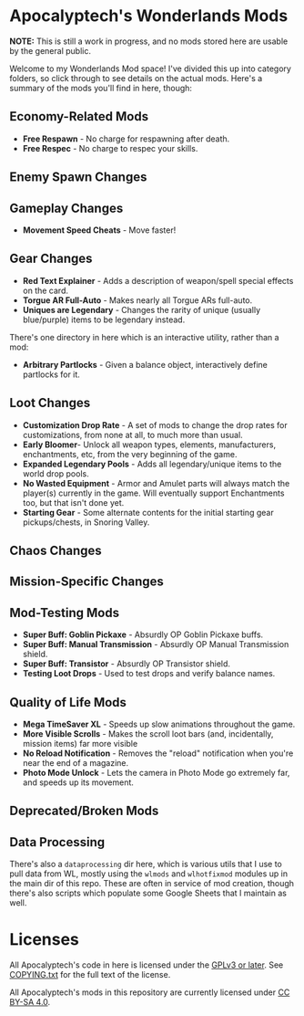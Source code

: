 Apocalyptech's Wonderlands Mods
===============================

**NOTE:** This is still a work in progress, and no mods stored here are
usable by the general public.

Welcome to my Wonderlands Mod space!  I've divided this up into category
folders, so click through to see details on the actual mods.  Here's a summary
of the mods you'll find in here, though:

## Economy-Related Mods

- **Free Respawn** - No charge for respawning after death.
- **Free Respec** - No charge to respec your skills.

## Enemy Spawn Changes

## Gameplay Changes

- **Movement Speed Cheats** - Move faster!

## Gear Changes

- **Red Text Explainer** - Adds a description of weapon/spell special effects on the card.
- **Torgue AR Full-Auto** - Makes nearly all Torgue ARs full-auto.
- **Uniques are Legendary** - Changes the rarity of unique (usually blue/purple) items
  to be legendary instead.

There's one directory in here which is an interactive utility, rather
than a mod:

- **Arbitrary Partlocks** - Given a balance object, interactively define partlocks for it.

## Loot Changes

- **Customization Drop Rate** - A set of mods to change the drop rates for customizations,
  from none at all, to much more than usual.
- **Early Bloomer**- Unlock all weapon types, elements, manufacturers,
  enchantments, etc, from the very beginning of the game.
- **Expanded Legendary Pools** - Adds all legendary/unique items to the world drop pools.
- **No Wasted Equipment** - Armor and Amulet parts will always match the player(s)
  currently in the game.  Will eventually support Enchantments too, but that isn't done yet.
- **Starting Gear** - Some alternate contents for the initial starting
  gear pickups/chests, in Snoring Valley.

## Chaos Changes

## Mission-Specific Changes

## Mod-Testing Mods

- **Super Buff: Goblin Pickaxe** - Absurdly OP Goblin Pickaxe buffs.
- **Super Buff: Manual Transmission** - Absurdly OP Manual Transmission shield.
- **Super Buff: Transistor** - Absurdly OP Transistor shield.
- **Testing Loot Drops** - Used to test drops and verify balance names.

## Quality of Life Mods

- **Mega TimeSaver XL** - Speeds up slow animations throughout the game.
- **More Visible Scrolls** - Makes the scroll loot bars (and, incidentally,
  mission items) far more visible
- **No Reload Notification** - Removes the "reload" notification when you're
  near the end of a magazine.
- **Photo Mode Unlock** - Lets the camera in Photo Mode go extremely far, and
  speeds up its movement.

## Deprecated/Broken Mods

## Data Processing

There's also a `dataprocessing` dir here, which is various utils that I use to
pull data from WL, mostly using the `wlmods` and `wlhotfixmod` modules up
in the main dir of this repo.  These are often in service of mod creation, though
there's also scripts which populate some Google Sheets that I maintain as well.

Licenses
========

All Apocalyptech's code in here is licensed under the
[GPLv3 or later](https://www.gnu.org/licenses/quick-guide-gplv3.html).
See [COPYING.txt](COPYING.txt) for the full text of the license.

All Apocalyptech's mods in this repository are currently licensed under
[CC BY-SA 4.0](https://creativecommons.org/licenses/by-sa/4.0/).

